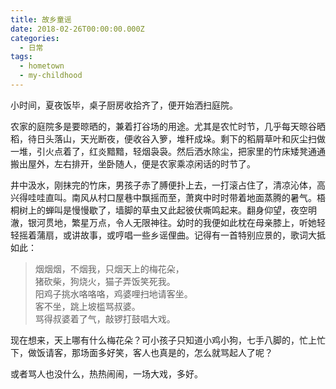```yaml
---
title: 故乡童谣
date: 2018-02-26T00:00:00.000Z
categories:
  - 日常
tags:
  - hometown
  - my-childhood
---
```


小时间，夏夜饭毕，桌子厨房收拾齐了，便开始洒扫庭院。

农家的庭院多是要晾晒的，兼着打谷场的用途。尤其是农忙时节，几乎每天晾谷晒稻，待日头落山，天光断夜，便收谷入箩，堆秆成垛。剩下的稻屑草叶和灰尘扫做一堆，引火点着了，红炎黯黯，轻烟袅袅。然后洒水除尘，把家里的竹床矮凳通通搬出屋外，左右排开，坐卧随人，便是农家乘凉闲话的时节了。

井中汲水，刚抹完的竹床，男孩子赤了膊便扑上去，一打滚占住了，清凉沁体，高兴得哇哇直叫。南风从村口屋巷中飘摇而至，萧爽中时时带着地面蒸腾的暑气。梧桐树上的蝉叫是慢慢歇了，墙脚的草虫又此起彼伏嘶鸣起来。翻身仰望，夜空明澈，银河贯地，繁星万点，令人无限神往。幼时的我便如此枕在母亲膝上，听她轻轻摇着蒲扇，或讲故事，或哼唱一些乡谣俚曲。记得有一首特别应景的，歌词大抵如此：

> 烟烟烟，不烟我，只烟天上的梅花朵，  
> 猪砍柴，狗烧火，猫子弄饭笑死我。  
> 阳鸡子挑水咯咯咯，鸡婆哩扫地请客坐。  
> 客不坐，跳上坡槛骂叔婆。  
> 骂得叔婆着了气，敲锣打鼓唱大戏。

现在想来，天上哪有什么梅花朵？可小孩子只知道小鸡小狗，七手八脚的，忙上忙下，做饭请客，那场面多好笑，客人也真是的，怎么就骂起人了呢？

或者骂人也没什么，热热闹闹，一场大戏，多好。
